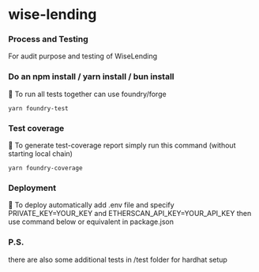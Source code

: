 # wise-lending
### Process and Testing
For audit purpose and testing of WiseLending

### Do an npm install / yarn install / bun install

👷 To run all tests together can use foundry/forge
```
yarn foundry-test
```

### Test coverage
🧪 To generate test-coverage report simply run this command (without starting local chain)

```
yarn foundry-coverage
```

### Deployment
🚀 To deploy automatically add .env file and specify PRIVATE_KEY=YOUR_KEY and ETHERSCAN_API_KEY=YOUR_API_KEY then use command below or equivalent in package.json


### P.S.
there are also some additional tests in /test folder for hardhat setup